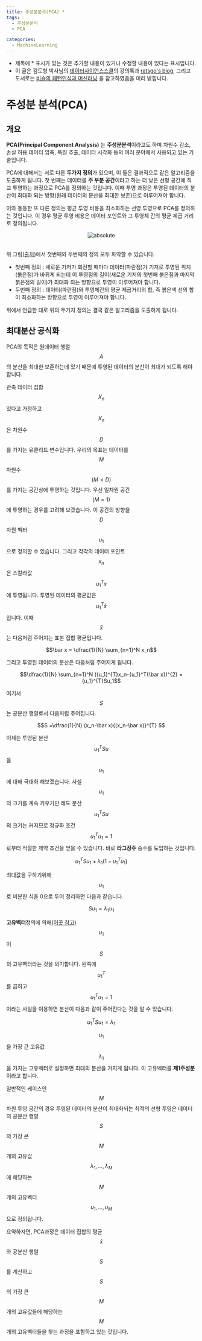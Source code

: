 ```yaml
---
title: 주성분분석(PCA) *
tags:
  - 주성분분석
  - PCA

categories:
  - MachineLearning
---
```


- 제목에 * 표시가 있는 것은 추가할 내용이 있거나 수정할 내용이 있다는 표시입니다.
- 이 글은 김도형 박사님의 <a href="https://datascienceschool.net/">데이터사이언스스쿨</a>의 강의록과 <a href="https://ratsgo.github.io/">ratsgo's blog</a>, 그리고 도서로는 <a href="https://www.google.com/imgres?imgurl=http://t1.gstatic.com/images?q%3Dtbn:ANd9GcQTNaO1S8OepMrlVwqXRaZZrRA6r20i5YVs7W8DrmqUUFI4hMGu&imgrefurl=https://books.google.com/books/about/Pattern_Recognition_and_Machine_Learning.html?id%3DkOXDtAEACAAJ%26source%3Dkp_cover&h=1080&w=753&tbnid=RaJaTb74pCAENM:&q=%ED%8C%A8%ED%84%B4+%EC%9D%B8%EC%8B%9D%EA%B3%BC+%EA%B8%B0%EA%B3%84+%ED%95%99%EC%8A%B5&tbnh=160&tbnw=111&usg=AI4_-kRrLNV8X_BiAzeQJwy9KQJE9XHfGA&vet=12ahUKEwiWvLeM4PHfAhXHw7wKHWt9AOIQ_B0wCXoECAYQEQ..i&docid=b2dKjxvzbtRRzM&itg=1&hl=ko-KR&sa=X&ved=2ahUKEwiWvLeM4PHfAhXHw7wKHWt9AOIQ_B0wCXoECAYQEQ">비숍의 패턴인식과 머신러닝</a> 을 참고하였음을 미리 밝힙니다.

# 주성분 분석(PCA)

## 개요

**PCA(Principal Component Analysis)** 는 **주성분분석**이라고도 하며 차원수 감소, 손실 허용 데이터 압축, 특징 추출, 데이터 시각화 등의 여러 분야에서 사용되고 있는 기술입니다.

PCA에 대해서는 서로 다른 **두가지 정의**가 있으며, 이 둘은 결과적으로 같은 알고리즘을 도출하게 됩니다. 첫 번째는 데이터를 **주 부분 공간**이라고 하는 더 낮은 선형 공간에 직교 투영하는 과정으로 PCA를 정의하는 것입니다. 이때 투영 과정은 투영된 데이터의 분산이 최대화 되는 방향(원래 데이터의 분산을 최대한 보존)으로 이루어져야 합니다.

이와 동등한 또 다른 정의는 평균 투영 비용을 최소화하는 선영 투영으로 PCA를 정의하는 것입니다. 이 경우 평균 투영 비용은 데이터 포인트와 그 투영체 간의 평균 제곱 거리로 정의됩니다.
<br/>
<center><img data-action="zoom" src='{{ "/assets/img/pca_01.gif" | relative_url }}' alt='absolute'></center>
<br/>

위 그림(<a href="https://stats.stackexchange.com/questions/2691/making-sense-of-principal-component-analysis-eigenvectors-eigenvalues">출처</a>)에서 첫번째와 두번째의 정의 모두 파악할 수 있습니다.
- 첫번째 정의 : 새로운 기저가 회전할 때마다 데이터(파란점)가 기저로 투영된 위치(붉은점)가 바뀌게 되는데 이 투영점의 길이(새로운 기저의 첫번째 붉은점과 마지막 붉은점의 길이)가 최대화 되는 방향으로 투영이 이루어져야 합니다.
- 두번째 정의 : 데이터(파란점)와 투영체간의 평균 제곱거리의 합, 즉 붉은색 선의 합이 최소화하는 방향으로 투영이 이루어져야 합니다.

위에서 언급한 대로 위의 두가지 정의는 결국 같은 알고리즘을 도출하게 됩니다.

## 최대분산 공식화

PCA의 목적은 원데이터 행렬 $$A$$의 분산을 최대한 보존하는데 있기 때문에 투영된 데이터의 분산이 최대가 되도록 해야합니다.

관측 데이터 집합 $${X_n}$$ 있다고 가정하고 $$X_n$$은 차원수 $$D$$를 가지는 유클리드 변수입니다. 우리의 목표는 데이터를 $$M$$차원수$$(M<D)$$를 가지는 공간상에 투영하는 것입니다. 우선 일차원 공간$$(M=1)$$에 투영하는 경우를 고려해 보겠습니다. 이 공간의 방향을 $$D$$차원 벡터 $$u_1$$으로 정의할 수 있습니다. 그리고 각각의 데이터 포인트 $$x_n$$은 스칼라값 $${u_1}^{T} x$$에 투영됩니다. 투영된 데이터의 평균값은 $${u_1}^{T} \bar x$$입니다. 이때 $$\bar x$$는 다음처럼 주어지는 표본 집합 평균입니다.

$$\bar x = \dfrac{1}{N} \sum_{n=1}^N x_n$$

그리고 투영된 데이터의 분산은 다음처럼 주어지게 됩니다.

$$\dfrac{1}{N} \sum_{n=1}^N ({u_1}^{T}x_n-{u_1}^T{\bar x})^{2} = {u_1}^{T}Su_1$$

여기서 $$S$$는 공분산 행렬로서 다음처럼 주어집니다.

$$S =\dfrac{1}{N} (x_n-\bar x){(x_n-\bar x)}^{T} $$

이제는 투영된 분산 $${u_1}^{T}Su$$을 $$u_1$$에 대해 극대화 해보겠습니다. 사실 $$u_1$$의 크기를 계속 키우기만 해도 분산 $${u_1}^{T}Su$$의 크기는 커지므로 정규화 조건 $${u_1}^{T}u_1=1$$ 로부터 적절한 제약 조건을 얻을 수 있습니다. 바로 **라그장주** 승수를 도입하는 것입니다.

$${u_1}^{T}Su_1 + \lambda_1(1-{u_1}^{T}u_1)$$

최대값을 구하기위해 $$u_1$$로 미분한 식을 0으로 두어 정리하면 다음과 같습니다.

$$Su_1 = \lambda_1u_1$$

**고유벡터**정의에 의해<a href="https://hansololee.github.io/linearalgebra/eigenvalue/">(이곳 참고)</a> $$u_1$$이 $$S$$의 고유벡터라는 것을 의미합니다. 왼쪽에 $${u_1}^{T}$$를 곱하고 $${u_1}^{T}u_1=1$$이라는 사실을 이용하면 분산이 다음과 같이 주어진다는 것을 알 수 있습니다.

$${u_1}^{T}Su_1 = \lambda_1$$

$$u_1$$을 가장 큰 고유값 $$\lambda_1$$을 가지는 고유벡터로 설정하면 최대의 분산을 가지게 됩니다. 이 고유벡터를 **제1주성분**이라고 합니다.

일반적인 케이스인 $$M$$차원 투영 공간의 경우 투영된 데이터의 분산이 최대화되는 최적의 선형 투영은 데이터의 공분산 행렬 $$S$$의 가장 큰 $$M$$개의 고유값 $$\lambda_1,...,\lambda_M$$에 해당하는 $$M$$개의 고유벡터 $$u_1,...,u_M$$으로 정의됩니다.

요약하자면, PCA과정은 데이터 집합의 평균 $$\bar x$$와 공분산 행렬 $$S$$를 계산하고 $$S$$의 가장 큰 $$M$$개의 고유값들에 해당하는 $$M$$개의 고유벡터들을 찾는 과정을 포함하고 있는 것입니다.
